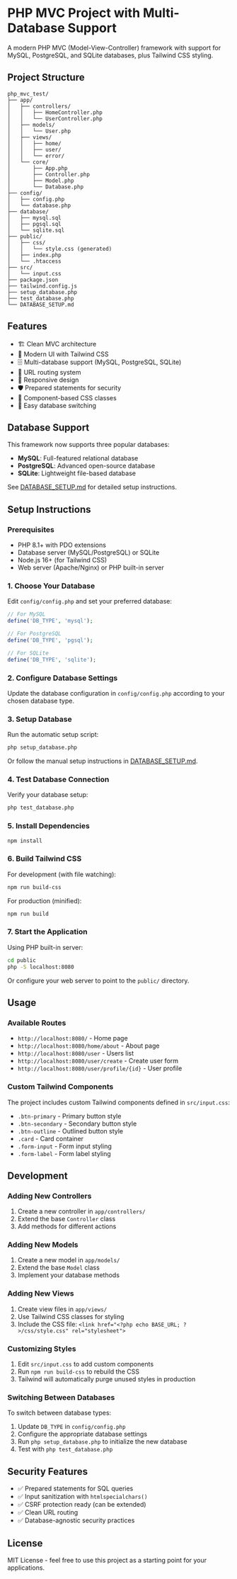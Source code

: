 # PHP MVC Project with Multi-Database Support

A modern PHP MVC (Model-View-Controller) framework with support for MySQL, PostgreSQL, and SQLite databases, plus Tailwind CSS styling.

## Project Structure

```
php_mvc_test/
├── app/
│   ├── controllers/
│   │   ├── HomeController.php
│   │   └── UserController.php
│   ├── models/
│   │   └── User.php
│   ├── views/
│   │   ├── home/
│   │   ├── user/
│   │   └── error/
│   └── core/
│       ├── App.php
│       ├── Controller.php
│       ├── Model.php
│       └── Database.php
├── config/
│   ├── config.php
│   └── database.php
├── database/
│   ├── mysql.sql
│   ├── pgsql.sql
│   └── sqlite.sql
├── public/
│   ├── css/
│   │   └── style.css (generated)
│   ├── index.php
│   └── .htaccess
├── src/
│   └── input.css
├── package.json
├── tailwind.config.js
├── setup_database.php
├── test_database.php
└── DATABASE_SETUP.md
```

## Features

- 🏗️ Clean MVC architecture
- 🎨 Modern UI with Tailwind CSS
- 🗄️ Multi-database support (MySQL, PostgreSQL, SQLite)
- 🔄 URL routing system
- 📱 Responsive design
- 🛡️ Prepared statements for security
- 🎯 Component-based CSS classes
- 🔧 Easy database switching

## Database Support

This framework now supports three popular databases:

- **MySQL**: Full-featured relational database
- **PostgreSQL**: Advanced open-source database
- **SQLite**: Lightweight file-based database

See [DATABASE_SETUP.md](DATABASE_SETUP.md) for detailed setup instructions.

## Setup Instructions

### Prerequisites

- PHP 8.1+ with PDO extensions
- Database server (MySQL/PostgreSQL) or SQLite
- Node.js 16+ (for Tailwind CSS)
- Web server (Apache/Nginx) or PHP built-in server

### 1. Choose Your Database

Edit `config/config.php` and set your preferred database:

```php
// For MySQL
define('DB_TYPE', 'mysql');

// For PostgreSQL  
define('DB_TYPE', 'pgsql');

// For SQLite
define('DB_TYPE', 'sqlite');
```

### 2. Configure Database Settings

Update the database configuration in `config/config.php` according to your chosen database type.

### 3. Setup Database

Run the automatic setup script:
```bash
php setup_database.php
```

Or follow the manual setup instructions in [DATABASE_SETUP.md](DATABASE_SETUP.md).

### 4. Test Database Connection

Verify your database setup:
```bash
php test_database.php
```

### 5. Install Dependencies

```bash
npm install
```

### 6. Build Tailwind CSS

For development (with file watching):
```bash
npm run build-css
```

For production (minified):
```bash
npm run build
```

### 7. Start the Application

Using PHP built-in server:
```bash
cd public
php -S localhost:8080
```

Or configure your web server to point to the `public/` directory.

## Usage

### Available Routes

- `http://localhost:8080/` - Home page
- `http://localhost:8080/home/about` - About page
- `http://localhost:8080/user` - Users list
- `http://localhost:8080/user/create` - Create user form
- `http://localhost:8080/user/profile/{id}` - User profile

### Custom Tailwind Components

The project includes custom Tailwind components defined in `src/input.css`:

- `.btn-primary` - Primary button style
- `.btn-secondary` - Secondary button style
- `.btn-outline` - Outlined button style
- `.card` - Card container
- `.form-input` - Form input styling
- `.form-label` - Form label styling

## Development

### Adding New Controllers

1. Create a new controller in `app/controllers/`
2. Extend the base `Controller` class
3. Add methods for different actions

### Adding New Models

1. Create a new model in `app/models/`
2. Extend the base `Model` class
3. Implement your database methods

### Adding New Views

1. Create view files in `app/views/`
2. Use Tailwind CSS classes for styling
3. Include the CSS file: `<link href="<?php echo BASE_URL; ?>/css/style.css" rel="stylesheet">`

### Customizing Styles

1. Edit `src/input.css` to add custom components
2. Run `npm run build-css` to rebuild the CSS
3. Tailwind will automatically purge unused styles in production

### Switching Between Databases

To switch between database types:

1. Update `DB_TYPE` in `config/config.php`
2. Configure the appropriate database settings
3. Run `php setup_database.php` to initialize the new database
4. Test with `php test_database.php`

## Security Features

- ✅ Prepared statements for SQL queries
- ✅ Input sanitization with `htmlspecialchars()`
- ✅ CSRF protection ready (can be extended)
- ✅ Clean URL routing
- ✅ Database-agnostic security practices

## License

MIT License - feel free to use this project as a starting point for your applications. 
